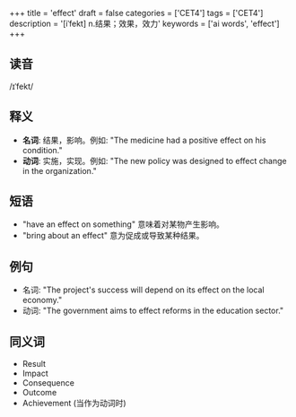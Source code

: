 +++
title = 'effect'
draft = false
categories = ['CET4']
tags = ['CET4']
description = '[iˈfekt] n.结果；效果，效力'
keywords = ['ai words', 'effect']
+++

## 读音
/ɪˈfekt/

## 释义
- **名词**: 结果，影响。例如: "The medicine had a positive effect on his condition."
- **动词**: 实施，实现。例如: "The new policy was designed to effect change in the organization."

## 短语
- "have an effect on something" 意味着对某物产生影响。
- "bring about an effect" 意为促成或导致某种结果。

## 例句
- 名词: "The project's success will depend on its effect on the local economy."
- 动词: "The government aims to effect reforms in the education sector."

## 同义词
- Result
- Impact
- Consequence
- Outcome
- Achievement (当作为动词时)
